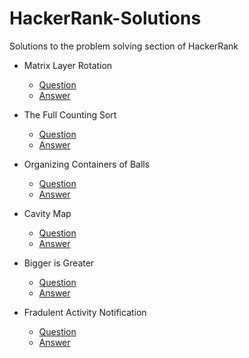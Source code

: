 # HackerRank-Solutions
Solutions to the problem solving section of HackerRank

* Matrix Layer Rotation
  * [Question](https://www.hackerrank.com/challenges/matrix-rotation-algo/problem)
  * [Answer](https://github.com/Zafirmk/HackerRank-Solutions/blob/master/MatrixLayerRotation.py)

* The Full Counting Sort
  * [Question](https://www.hackerrank.com/challenges/countingsort4/problem)
  * [Answer](https://github.com/Zafirmk/HackerRank-Solutions/blob/master/TheFullCountingSort.py)

* Organizing Containers of Balls
  * [Question](https://www.hackerrank.com/challenges/organizing-containers-of-balls/problem)
  * [Answer](https://github.com/Zafirmk/HackerRank-Solutions/blob/master/OrganizingContainersOfBalls.py)
  
* Cavity Map
  * [Question](https://www.hackerrank.com/challenges/cavity-map/problem)
  * [Answer](https://github.com/Zafirmk/HackerRank-Solutions/blob/master/CavityMap.py)

* Bigger is Greater
  * [Question](https://www.hackerrank.com/challenges/bigger-is-greater/problem)
  * [Answer](https://github.com/Zafirmk/HackerRank-Solutions/blob/master/BiggerIsGreater.py)
  
* Fradulent Activity Notification
  * [Question](https://www.hackerrank.com/challenges/fraudulent-activity-notifications/problem)
  * [Answer](https://github.com/Zafirmk/HackerRank-Solutions/blob/master/FradulentActivityNotifications.py)
  
  
  
